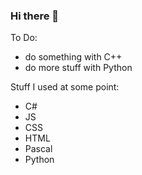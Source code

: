 ### Hi there 👋

To Do:
- do something with C++
- do more stuff with Python

Stuff I used at some point:
- C#
- JS
- CSS
- HTML
- Pascal
- Python

<!--
**TheFel0x/TheFel0x** is a ✨ _special_ ✨ repository because its `README.md` (this file) appears on your GitHub profile.

Here are some ideas to get you started:

- 🔭 I’m currently working on ...
- 🌱 I’m currently learning ...
- 👯 I’m looking to collaborate on ...
- 🤔 I’m looking for help with ...
- 💬 Ask me about ...
- 📫 How to reach me: ...
- 😄 Pronouns: ...
- ⚡ Fun fact: ...
-->
